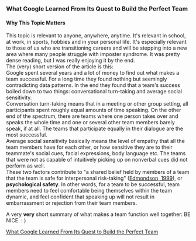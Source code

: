 ### What Google Learned From Its Quest to Build the Perfect Team

#### Why This Topic Matters

This topic is relevant to anyone, anywhere, anytime. It's relevant in school, at work, in sports, hobbies and in your personal life. It's especially relevant to those of us who are transitioning careers and will be stepping into a new area where many people struggle with imposter syndrome. It was pretty dense reading, but I was really enjoying it by the end.  
The (very) short version of the article is this:   
Google spent several years and a lot of money to find out what makes a team successful. For a long time they found nothing but seemingly contradicting data patterns. In the end they found that a team's success boiled down to two things: conversational turn-taking and average social sensitivity.   
Conversation turn-taking means that in a meeting or other group setting, all participants spent roughly equal amounts of time speaking. On the other end of the spectrum, there are teams where one person takes over and speaks the whole time and one or several other team members barely speak, if at all. The teams that participate equally in their dialogue are the most successful.  
Average social sensitivity basically means the level of empathy that all the team members have for each other, or how sensitive they are to their teammate's social cues, facial expressions, body language etc. The teams that were not as capable of intuitively picking up on nonverbal cues did not perform as well.  
These two factors contribute to "a shared belief held by members of a team that the team is safe for interpersonal risk-taking" ([Edmondson, 1999](https://web.mit.edu/curhan/www/docs/Articles/15341_Readings/Group_Performance/Edmondson%20Psychological%20safety.pdf)), or **psychological safety**. In other words, for a team to be successful, team members need to feel comfortable being themselves within the team dynamic, and feel confident that speaking up will not result in embarrassment or rejection from their team members.  

A very **very** short summary of what makes a team function well together: BE NICE. : )



[What Google Learned From Its Quest to Build the Perfect Team](https://www.nytimes.com/2016/02/28/magazine/what-google-learned-from-its-quest-to-build-the-perfect-team.html)